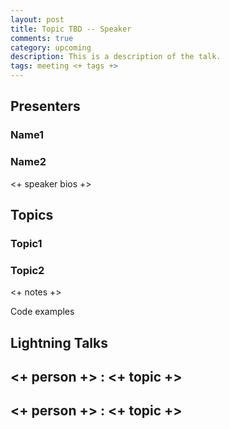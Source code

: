 ```yaml
---
layout: post
title: Topic TBD -- Speaker
comments: true
category: upcoming
description: This is a description of the talk.
tags: meeting <+ tags +>
---
```


## Presenters
### Name1
### Name2

<+ speaker bios +> 

## Topics
### Topic1
### Topic2

<+ notes +>

Code examples 

## Lightning Talks 

## <+ person +> : <+ topic +>

## <+ person +> : <+ topic +>

